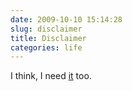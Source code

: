 ```yaml
---
date: 2009-10-10 15:14:28
slug: disclaimer
title: Disclaimer
categories: life
---
```


I think, I need [it](/about/disclaimer/) too.
